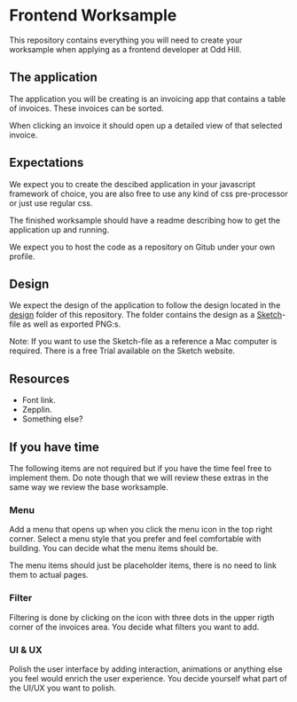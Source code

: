 # Frontend Worksample

This repository contains everything you will need to create your worksample when applying as a frontend developer at Odd Hill.

## The application

The application you will be creating is an invoicing app that contains a table of invoices. These invoices can be sorted.

When clicking an invoice it should open up a detailed view of that selected invoice.

## Expectations

We expect you to create the descibed application in your javascript framework of choice, you are also free to use any kind of css pre-processor or just use regular css.

The finished worksample should have a readme describing how to get the application up and running.

We expect you to host the code as a repository on Gitub under your own profile.

## Design

We expect the design of the application to follow the design located in the [design](/design) folder of this repository. The folder contains the design as a [Sketch](https://sketchapp.com/)-file as well as exported PNG:s.

Note: If you want to use the Sketch-file as a reference a Mac computer is required. There is a free Trial available on the Sketch website.

## Resources

- Font link.
- Zepplin.
- Something else?

## If you have time

The following items are not required but if you have the time feel free to implement them. Do note though that we will review these extras in the same way we review the base worksample.

### Menu

Add a menu that opens up when you click the menu icon in the top right corner. Select a menu style that you prefer and feel comfortable with building. You can decide what the menu items should be.

The menu items should just be placeholder items, there is no need to link them to actual pages.

### Filter

Filtering is done by clicking on the icon with three dots in the upper rigth corner of the invoices area. You decide what filters you want to add.

### UI & UX

Polish the user interface by adding interaction, animations or anything else you feel would enrich the user experience. You decide yourself what part of the UI/UX you want to polish.
